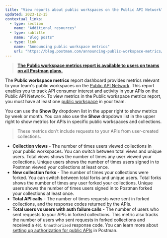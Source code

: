 ```yaml
---
title: "View reports about public workspaces on the Public API Network"
updated: 2023-12-15
contextual_links:
  - type: section
    name: "Additional resources"
  - type: subtitle
    name: "Blog posts"
  - type: link
    name: "Announcing public workspace metrics"
    url: "https://blog.postman.com/announcing-public-workspace-metrics/"
---
```


> [**The Public workspace metrics report is available to users on teams on all Postman plans.**](https://www.postman.com/pricing)

The **Public workspace metrics** report dashboard provides metrics relevant to your team's public workspaces on the [Public API Network](/docs/collaborating-in-postman/public-api-network/public-api-network-overview/). This report enables you to track API consumer interest and activity in your APIs on the Public API Network. To view metrics in the Public workspace metrics report, you must have at least one [public workspace](/docs/collaborating-in-postman/using-workspaces/public-workspaces/) in your team.

You can use the **Show By** dropdown list in the upper right to show metrics by week or month. You can also use the **Show** dropdown list in the upper right to show metrics for APIs in specific public workspaces and collections.

> These metrics don't include requests to your APIs from user-created collections.

* **Collection views** - The number of times users viewed collections in your public workspaces. You can switch between total views and unique users. Total views shows the number of times any user viewed your collections. Unique users shows the number of times users signed in to Postman viewed your collections at least once.
* **New collection forks** - The number of times your collections were forked. You can switch between total forks and unique users. Total forks shows the number of times any user forked your collections. Unique users shows the number of times users signed in to Postman forked your collections at least once.
* **Total API calls** - The number of times requests were sent in forked collections, and the response codes returned by the APIs.
* **Total users vs users with auth failure calls** - The number of users who sent requests to your APIs in forked collections. This metric also tracks the number of users who sent requests in forked collections and received a `401 Unauthorized` response code. You can learn more about [setting up authorization for public APIs](/docs/sending-requests/authorization/authentication-for-public-apis/) in Postman.
